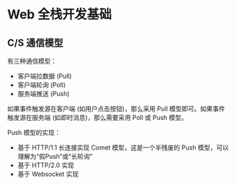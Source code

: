 # Web 全栈开发基础

## C/S 通信模型
有三种通信模型：
- 客户端拉数据 (Pull)
- 客户端轮询 (Poll)
- 服务端推送 (Push)

如果事件触发源在客户端 (如用户点击按钮)，那么采用 Pull 模型即可。如果事件触发源在服务端 (如即时消息)，那么需要采用 Poll 或 Push 模型。

Push 模型的实现：
- 基于 HTTP/1.1 长连接实现 Comet 模型，这是一个半残废的 Push 模型，可以理解为“假Push”或“长轮询”
- 基于 HTTP/2.0 实现
- 基于 Websocket 实现

